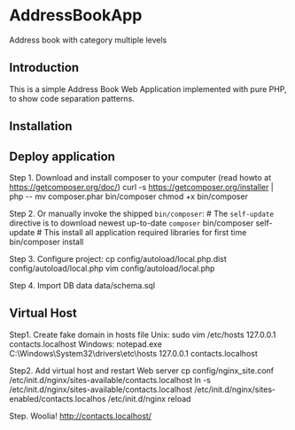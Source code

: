 # AddressBookApp
Address book with category multiple levels

Introduction
------------
This is a simple Address Book Web Application implemented with pure PHP, to show code separation patterns.


Installation
------------

Deploy application
----------------------------
Step 1. Download and install composer to your computer (read howto at https://getcomposer.org/doc/)
    curl -s https://getcomposer.org/installer | php --
    mv composer.phar bin/composer
    chmod +x bin/composer

Step 2. Or manually invoke the shipped `bin/composer`:
    # The `self-update` directive is to download newest up-to-date `composer`
    bin/composer self-update
    # This install all application required libraries for first time
    bin/composer install

Step 3. Configure project:
    cp config/autoload/local.php.dist config/autoload/local.php
    vim config/autoload/local.php

Step 4. Import DB data
    data/schema.sql


Virtual Host
------------
Step1. Create fake domain in hosts file
Unix:
    sudo vim /etc/hosts
    127.0.0.1 contacts.localhost
Windows:
    notepad.exe C:\Windows\System32\drivers\etc\hosts
    127.0.0.1 contacts.localhost

Step2. Add virtual host and restart Web server
    cp config/nginx_site.conf /etc/init.d/nginx/sites-available/contacts.localhost
    ln -s /etc/init.d/nginx/sites-available/contacts.localhost /etc/init.d/nginx/sites-enabled/contacts.localhos
    /etc/init.d/nginx reload

Step. Woolia! http://contacts.localhost/
